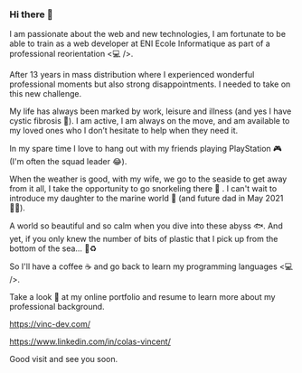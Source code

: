 ### Hi there 👋

I am passionate about the web and new technologies, I am fortunate to be able to train as a web developer at ENI Ecole Informatique as part of a professional reorientation <💻 />.

After 13 years in mass distribution where I experienced wonderful professional moments but also strong disappointments. I needed to take on this new challenge.

My life has always been marked by work, leisure and illness (and yes I have cystic fibrosis 🧬). I am active, I am always on the move, and am available to my loved ones who I don’t hesitate to help when they need it.

In my spare time I love to hang out with my friends playing PlayStation 🎮 (I'm often the squad leader 😂).

When the weather is good, with my wife, we go to the seaside to get away from it all, I take the opportunity to go snorkeling there 🤿 . I can't wait to introduce my daughter to the marine world 🐠 (and future dad in May 2021 👶🏻).

A world so beautiful and so calm when you dive into these abyss 🐟. And yet, if you only knew the number of bits of plastic that I pick up from the bottom of the sea… 🚯♻️

So I'll have a coffee ☕️ and go back to learn my programming languages <💻 />.

Take a look 👀 at my online portfolio and resume to learn more about my professional background. 

https://vinc-dev.com/

https://www.linkedin.com/in/colas-vincent/

Good visit and see you soon.
